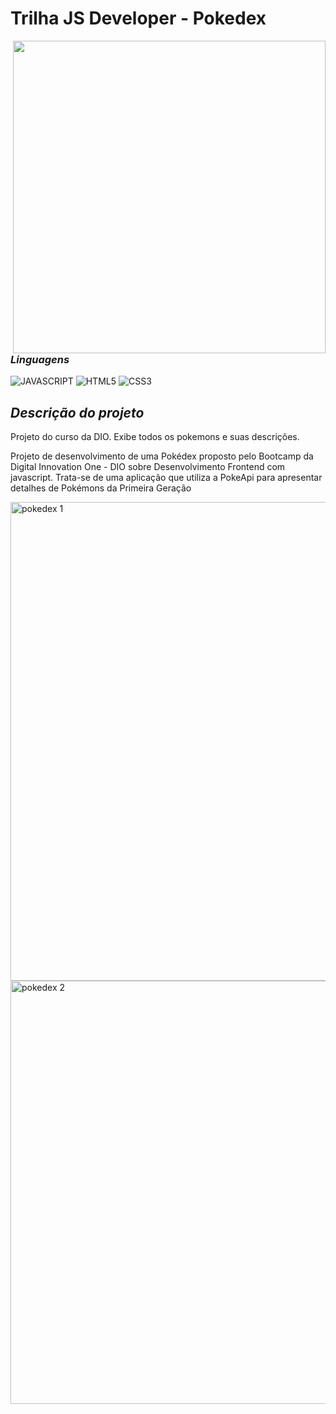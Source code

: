# Trilha JS Developer - Pokedex
<img src="https://i.ibb.co/c1BfdvX/pixel-background-of-a-home-office-with-light-shining-through-the-window.png" min-width="500" max-width="500" width="500" align="right">

### *Linguagens*

![JAVASCRIPT](https://img.shields.io/badge/JavaScript-323330?style=for-the-badge&logo=javascript&logoColor=F7DF1E)
![HTML5](https://img.shields.io/badge/HTML5-E34F26?style=for-the-badge&logo=html5&logoColor=white)
![CSS3](https://img.shields.io/badge/CSS3-1572B6?style=for-the-badge&logo=css3&logoColor=white)

## *Descrição do projeto*
Projeto do curso da DIO.
Exibe todos os pokemons e suas descrições.

Projeto de desenvolvimento de uma Pokédex proposto pelo Bootcamp da Digital Innovation One - DIO sobre Desenvolvimento Frontend com javascript.
Trata-se de uma aplicação que utiliza a PokeApi para apresentar detalhes de Pokémons da Primeira Geração



<img width="1439" height="766" alt="pokedex 1" src="https://github.com/user-attachments/assets/18728637-8c09-4e46-9806-19af1da3ee62" />


<img width="1133" height="677" alt="pokedex 2" src="https://github.com/user-attachments/assets/09e93721-efe2-44cb-95f8-44f146217b78" />



